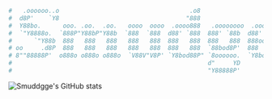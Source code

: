```yaml
#   .oooooo..o                                    .o8                       
#  d8P'    `Y8                                   "888                       
#  Y88bo.      ooo. .oo.  .oo.   oooo  oooo  .oooo888   .oooooooo  .ooooo.  
#  `"Y8888o.  `888P"Y88bP"Y88b  `888  `888  d88' `888  888' `88b  d88' `88b 
#      `"Y88b  888   888   888   888   888  888   888  888   888  888ooo888 
# oo     .d8P  888   888   888   888   888  888   888  `88bod8P'  888    .o 
# 8""88888P'  o888o o888o o888o  `V88V"V8P' `Y8bod88P" `8oooooo.  `Y8bod8P' 
#                                                      d"     YD            
#                                                      "Y88888P'            
```

![Smuddgge's GitHub stats](https://github-readme-stats.vercel.app/api?username=Smuddgge&show_icons=true&theme=dark)

